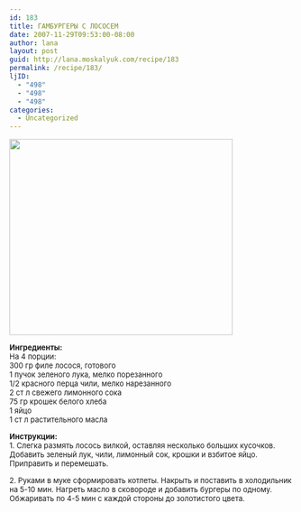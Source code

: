 ```yaml
---
id: 183
title: ГАМБУРГЕРЫ С ЛОСОСЕМ
date: 2007-11-29T09:53:00-08:00
author: lana
layout: post
guid: http://lana.moskalyuk.com/recipe/183
permalink: /recipe/183/
ljID:
  - "498"
  - "498"
  - "498"
categories:
  - Uncategorized
---
```

<img loading="lazy" width="396" height="348" alt="" src="http://farm3.static.flickr.com/2321/2069588835_b510d9c909.jpg?v=0" />

<font size="-1"><b>Ингредиенты:</b><br /> На 4 порции:<br /> 300 гр филе лосося, готового<br /> 1 пучок зеленого лука, мелко порезанного<br /> 1/2 красного перца чили, мелко нарезанного<br /> 2 ст л свежего лимонного сока<br /> 75 гр крошек белого хлеба<br /> 1 яйцо<br /> 1 ст л растительного масла</p> 

<p>
  <b>Инструкции:</b><br /> 1. Слегка размять лосось вилкой, оставляя несколько больших кусочков. Добавить зеленый лук, чили, лимонный сок, крошки и взбитое яйцо. Приправить и перемешать.
</p>

<p>
  2. Руками в муке сформировать котлеты. Накрыть и поставить в холодильник на 5-10 мин. Нагреть масло в сковороде и добавить бургеры по одному. Обжаривать по 4-5 мин с каждой стороны до золотистого цвета.</font>
</p>